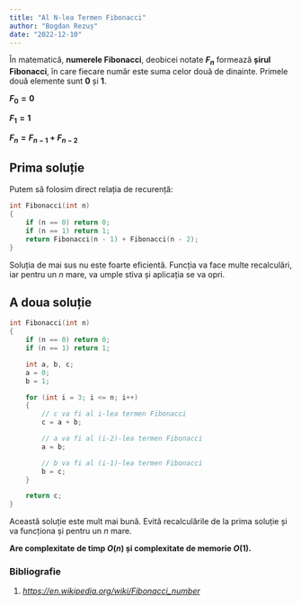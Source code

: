 ```yaml
---
title: "Al N-lea Termen Fibonacci"
author: "Bogdan Rezuș"
date: "2022-12-10"
---
```


În matematică, **numerele Fibonacci**, deobicei notate **$F_n$** formează **șirul Fibonacci**, în care fiecare număr este suma celor două de dinainte. Primele două elemente sunt **0** și **1**.

**$F_0 = 0$**

**$F_1 = 1$**

**$F_n = F_{n-1} + F_{n-2}$**

## Prima soluție

Putem să folosim direct relația de recurență:

```cpp
int Fibonacci(int n)
{
    if (n == 0) return 0;
    if (n == 1) return 1;
    return Fibonacci(n - 1) + Fibonacci(n - 2);
}
```

Soluția de mai sus nu este foarte eficientă. Funcția va face multe recalculări, iar pentru un $n$ mare, va umple stiva și aplicația se va opri.

## A doua soluție

```cpp
int Fibonacci(int n)
{
    if (n == 0) return 0;
    if (n == 1) return 1;

    int a, b, c;
    a = 0;
    b = 1;

    for (int i = 3; i <= n; i++)
    {
        // c va fi al i-lea termen Fibonacci
        c = a + b;

        // a va fi al (i-2)-lea termen Fibonacci
        a = b;

        // b va fi al (i-1)-lea termen Fibonacci
        b = c;
    }

    return c;
}
```

Această soluție este mult mai bună. Evită recalculările de la prima soluție și va funcționa și pentru un $n$ mare.

**Are complexitate de timp $O(n)$ și complexitate de memorie $O(1)$.**

### Bibliografie

1. _<https://en.wikipedia.org/wiki/Fibonacci_number>_
